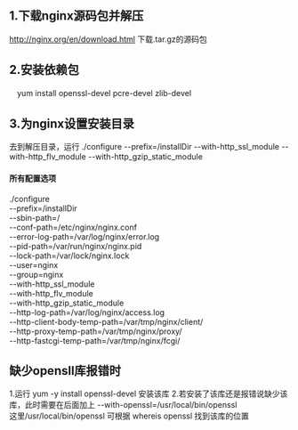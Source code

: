 ## 1.下载nginx源码包并解压
  http://nginx.org/en/download.html 下载.tar.gz的源码包
## 2.安装依赖包
　yum install openssl-devel pcre-devel zlib-devel
## 3.为nginx设置安装目录
  去到解压目录，运行 ./configure --prefix=/installDir --with-http_ssl_module --with-http_flv_module --with-http_gzip_static_module
#### 所有配置选项
  ./configure   
  --prefix=/installDir   
  --sbin-path=/  
  --conf-path=/etc/nginx/nginx.conf    
  --error-log-path=/var/log/nginx/error.log   
  --pid-path=/var/run/nginx/nginx.pid   
  --lock-path=/var/lock/nginx.lock   
  --user=nginx   
  --group=nginx   
  --with-http_ssl_module   
  --with-http_flv_module   
  --with-http_gzip_static_module   
  --http-log-path=/var/log/nginx/access.log   
  --http-client-body-temp-path=/var/tmp/nginx/client/   
  --http-proxy-temp-path=/var/tmp/nginx/proxy/   
  --http-fastcgi-temp-path=/var/tmp/nginx/fcgi/  
  
  
## 缺少opensll库报错时
  1.运行 yum -y install openssl-devel 安装该库
  2.若安装了该库还是报错说缺少该库，此时需要在后面加上 --with-openssl=/usr/local/bin/openssl  
    这里/usr/local/bin/openssl  可根据 whereis openssl 找到该库的位置
